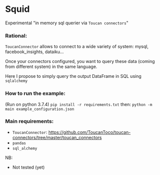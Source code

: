 # Squid

Experimental "in memory sql querier via `Toucan connectors`"

### Rational:
`ToucanConnector` allows to connect to a wide variety of system: mysql, 
facebook_insights, dataiku...

Once your connectors configured, you want to query these data 
(coming from different system) in the same language.

Here I propose to simply query the output DataFrame in SQL using `sqlalchemy`


### How to run the example:
(Run on python 3.7.4)
`pip install -r requirements.txt` then: `python -m main example_configuration.json`


### Main requirements: 
- `ToucanConnector`: https://github.com/ToucanToco/toucan-connectors/tree/master/toucan_connectors
- `pandas`
- `sql_alchemy`

NB:
- Not tested (yet)
